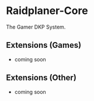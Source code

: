 # Raidplaner-Core
The Gamer DKP System.

## Extensions (Games)

- coming soon

## Extensions (Other)

- coming soon